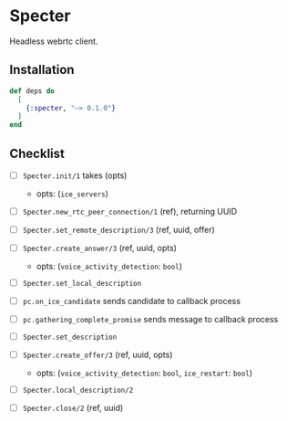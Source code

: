# Specter

Headless webrtc client.

## Installation

```elixir
def deps do
  [
    {:specter, "~> 0.1.0"}
  ]
end
```

## Checklist

- [ ] `Specter.init/1` takes (opts)
  - opts: (`ice_servers`)
- [ ] `Specter.new_rtc_peer_connection/1` (ref), returning UUID
- [ ] `Specter.set_remote_description/3` (ref, uuid, offer)
- [ ] `Specter.create_answer/3` (ref, uuid, opts)
  - opts: (`voice_activity_detection`: `bool`)
- [ ] `Specter.set_local_description`
- [ ] `pc.on_ice_candidate` sends candidate to callback process
- [ ] `pc.gathering_complete_promise` sends message to callback process
- [ ] `Specter.set_description`
- [ ] `Specter.create_offer/3` (ref, uuid, opts)
  - opts: (`voice_activity_detection`: `bool`, `ice_restart`: `bool`)
- [ ] `Specter.local_description/2`
- [ ] `Specter.close/2`  (ref, uuid)

